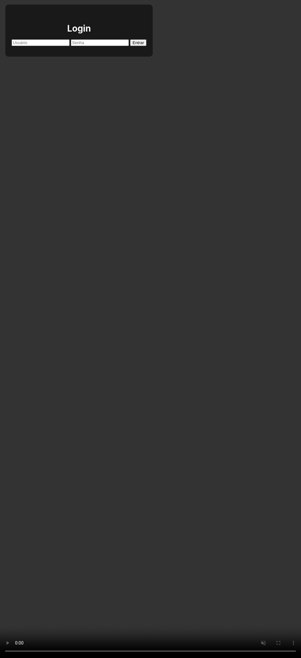 <!DOCTYPE html>
<html lang="pt-BR">
<head>
    <meta charset="UTF-8">
    <meta name="viewport" content="width=device-width, initial-scale=1.0">
    <title>Login</title>
    <style>
        body, html {
            margin: 0;
            padding: 0;
            height: 100%;
            overflow: hidden;
        }
        .video-background {
            position: fixed;
            top: 0;
            left: 0;
            width: 100%;
            height: 100%;
            z-index: -1;
            overflow: hidden;
        }
        video {
            width: 100%;
            height: 100%;
            object-fit: cover;
        }
        .login-container {
            position: relative;
            z-index: 1;
            display: flex;
            justify-content: center;
            align-items: center;
            height: 100%;
            color: white;
            text-align: center;
        }
        .login-form {
            background: rgba(0, 0, 0, 0.5);
            padding: 20px;
            border-radius: 10px;
        }
    </style>
</head>
<body>
    <div class="video-background">
        <video autoplay muted loop>
            <source src="https://cdn.pixabay.com/video/2020/08/21/47802-451812879_large.mp4" type="video/mp4">
            Seu navegador não suporta o elemento de vídeo.
        </video>
    </div>
    <div class="login-container">
        <div class="login-form">
            <h1>Login</h1>
            <form>
                <input type="text" placeholder="Usuário" required>
                <input type="password" placeholder="Senha" required>
                <button type="submit">Entrar</button>
            </form>
        </div>
    </div>
</body>
</html>
